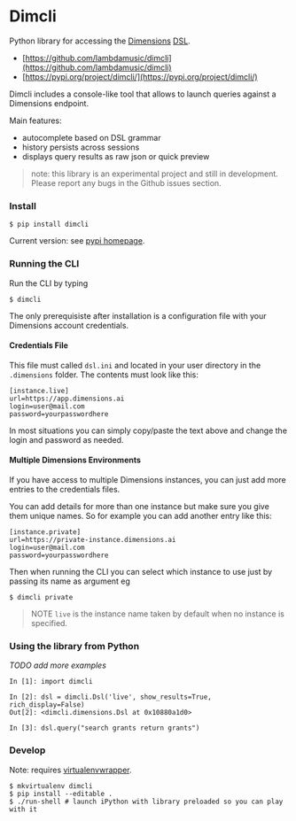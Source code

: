 # Dimcli

Python library for accessing the [Dimensions](https://www.dimensions.ai/) [DSL](https://app.dimensions.ai/dsl).

-   [https://github.com/lambdamusic/dimcli](https://github.com/lambdamusic/dimcli)
-   [https://pypi.org/project/dimcli/](https://pypi.org/project/dimcli/)

Dimcli includes a console-like tool that allows to launch queries against a Dimensions endpoint.

Main features:

-   autocomplete based on DSL grammar
-   history persists across sessions
-   displays query results as raw json or quick preview

> note: this library is an experimental project and still in development. Please report any bugs in the Github issues section.

### Install

```
$ pip install dimcli
```

Current version: see [pypi homepage](https://pypi.org/project/dimcli/).

### Running the CLI

Run the CLI by typing

```
$ dimcli
```

The only prerequisiste after installation is a configuration file with your Dimensions account credentials.

#### Credentials File

This file must called `dsl.ini` and located in your user directory in the `.dimensions` folder. The contents must look like this:

```
[instance.live]
url=https://app.dimensions.ai
login=user@mail.com
password=yourpasswordhere
```

In most situations you can simply copy/paste the text above and change the login and password as needed.

#### Multiple Dimensions Environments

If you have access to multiple Dimensions instances, you can just add more entries to the credentials files.

You can add details for more than one instance but make sure you give them unique names. So for example you can add another entry like this:

```
[instance.private]
url=https://private-instance.dimensions.ai
login=user@mail.com
password=yourpasswordhere
```

Then when running the CLI you can select which instance to use just by passing its name as argument eg

```
$ dimcli private
```

> NOTE `live` is the instance name taken by default when no instance is specified.

### Using the library from Python

_TODO add more examples_

```
In [1]: import dimcli

In [2]: dsl = dimcli.Dsl('live', show_results=True, rich_display=False)
Out[2]: <dimcli.dimensions.Dsl at 0x10880a1d0>

In [3]: dsl.query("search grants return grants")
```

### Develop

Note: requires [virtualenvwrapper](https://virtualenvwrapper.readthedocs.io/en/latest/).

```
$ mkvirtualenv dimcli
$ pip install --editable .
$ ./run-shell # launch iPython with library preloaded so you can play with it
```
